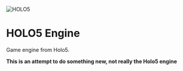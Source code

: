 ![HOLO5](https://cdn.discordapp.com/attachments/779124137758425099/783621567854805002/holo5_logo.png)
# HOLO5 Engine

Game engine from Holo5.

__This is an attempt to do something new, not really the Holo5 engine__
